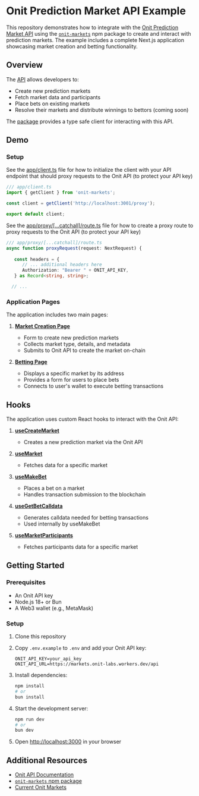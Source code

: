 # Onit Prediction Market API Example

This repository demonstrates how to integrate with the [Onit Prediction Market API](https://markets.onit-labs.workers.dev/api/~/docs) using the [`onit-markets`](https://www.npmjs.com/package/onit-markets) npm package to create and interact with prediction markets. The example includes a complete Next.js application showcasing market creation and betting functionality.

## Overview

The [API](https://markets.onit-labs.workers.dev/api/~/docs) allows developers to:
- Create new prediction markets
- Fetch market data and participants
- Place bets on existing markets
- Resolve their markets and distribute winnings to bettors (coming soon)

The [package](https://www.npmjs.com/package/onit-markets) provides a type safe client for interacting with this API.

## Demo

### Setup

See the [app/client.ts](./app/client.ts) file for how to initialize the client with your API endpoint that should proxy requests to the Onit API (to protect your API key)
```typescript
/// app/client.ts
import { getClient } from 'onit-markets';

const client = getClient('http://localhost:3001/proxy');

export default client;
```

See the [app/proxy/[...catchall]/route.ts](./app/proxy/[...catchall]/route.ts) file for how to create a proxy route to proxy requests to the Onit API (to protect your API key)
```typescript
/// app/proxy/[...catchall]/route.ts
async function proxyRequest(request: NextRequest) {
   
   const headers = {
      // ... additional headers here
      Authorization: "Bearer " + ONIT_API_KEY,
   } as Record<string, string>;

  // ...
   ```

### Application Pages
The application includes two main pages:

1. **[Market Creation Page](./app/page.tsx)**
   - Form to create new prediction markets
   - Collects market type, details, and metadata
   - Submits to Onit API to create the market on-chain

2. **[Betting Page](./app/[marketAddress]/page.tsx)**
   - Displays a specific market by its address
   - Provides a form for users to place bets
   - Connects to user's wallet to execute betting transactions

## Hooks

The application uses custom React hooks to interact with the Onit API:

1. **[useCreateMarket](./hooks/use-create-market.ts)**
   - Creates a new prediction market via the Onit API

2. **[useMarket](./hooks/use-market.ts)**
   - Fetches data for a specific market

3. **[useMakeBet](./hooks/use-make-bet.ts)**
   - Places a bet on a market
   - Handles transaction submission to the blockchain

4. **[useGetBetCalldata](./hooks/use-get-bet-calldata.ts)**
   - Generates calldata needed for betting transactions
   - Used internally by useMakeBet

5. **[useMarketParticipants](./hooks/use-market-participants.ts)**
   - Fetches participants data for a specific market

## Getting Started

### Prerequisites

- An Onit API key
- Node.js 18+ or Bun
- A Web3 wallet (e.g., MetaMask)

### Setup

1. Clone this repository
2. Copy `.env.example` to `.env` and add your Onit API key:
   ```
   ONIT_API_KEY=your_api_key
   ONIT_API_URL=https://markets.onit-labs.workers.dev/api
   ```

3. Install dependencies:
   ```bash
   npm install
   # or
   bun install
   ```

4. Start the development server:
   ```bash
   npm run dev
   # or
   bun dev
   ```

5. Open [http://localhost:3000](http://localhost:3000) in your browser

## Additional Resources

- [Onit API Documentation](https://markets.onit-labs.workers.dev/api/~/docs)
- [`onit-markets` npm package](https://www.npmjs.com/package/onit-markets)
- [Current Onit Markets](https://onit.fun)
